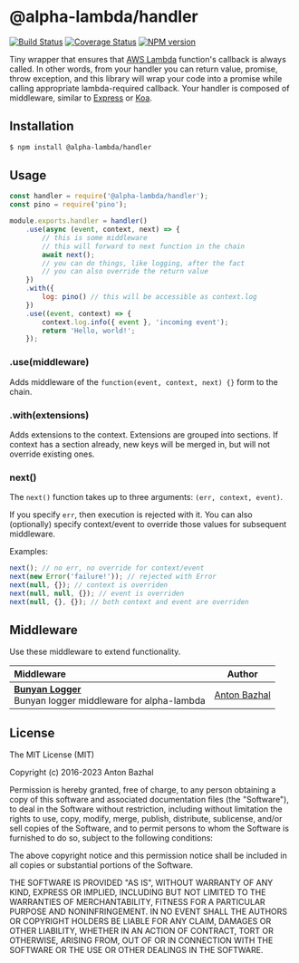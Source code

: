 # @alpha-lambda/handler

[![Build Status][ci-image]][ci-url]
[![Coverage Status][coverage-image]][coverage-url]
[![NPM version][npm-image]][npm-url]

Tiny wrapper that ensures that [AWS Lambda][aws-lambda-url] function's callback is always called. In other words, from your handler you can return value, promise, throw exception, and this library will wrap your code into a promise while calling appropriate lambda-required callback. Your handler is composed of middleware, similar to [Express][express-url] or [Koa][koa-url].

## Installation

```bash
$ npm install @alpha-lambda/handler
```

## Usage

```js
const handler = require('@alpha-lambda/handler');
const pino = require('pino');

module.exports.handler = handler()
	.use(async (event, context, next) => {
		// this is some middleware
		// this will forward to next function in the chain
		await next();
		// you can do things, like logging, after the fact
		// you can also override the return value
	})
	.with({
		log: pino() // this will be accessible as context.log
	})
	.use((event, context) => {
		context.log.info({ event }, 'incoming event');
		return 'Hello, world!';
	});
```

### .use(middleware)
Adds middleware of the `function(event, context, next) {}` form to the chain.

### .with(extensions)
Adds extensions to the context. Extensions are grouped into sections. If context has a section already, new keys will be merged in, but will not override existing ones.

### next()

The `next()` function takes up to three arguments: `(err, context, event)`.

If you specify `err`, then execution is rejected with it. You can also (optionally) specify context/event to override those values for subsequent middleware.

Examples:

```js
next(); // no err, no override for context/event
next(new Error('failure!')); // rejected with Error
next(null, {}); // context is overriden
next(null, null, {}); // event is overriden
next(null, {}, {}); // both context and event are overriden
```

## Middleware

Use these middleware to extend functionality.

| Middleware | Author |
|:-------|:------:|
| **[Bunyan Logger][alpha-lambda-bunyan-url]** <br/> Bunyan logger middleware for alpha-lambda | [Anton Bazhal][anton-bazhal-url] |

## License

The MIT License (MIT)

Copyright (c) 2016-2023 Anton Bazhal

Permission is hereby granted, free of charge, to any person obtaining a copy of this software and associated documentation files (the "Software"), to deal in the Software without restriction, including without limitation the rights to use, copy, modify, merge, publish, distribute, sublicense, and/or sell copies of the Software, and to permit persons to whom the Software is furnished to do so, subject to the following conditions:

The above copyright notice and this permission notice shall be included in all copies or substantial portions of the Software.

THE SOFTWARE IS PROVIDED "AS IS", WITHOUT WARRANTY OF ANY KIND, EXPRESS OR IMPLIED, INCLUDING BUT NOT LIMITED TO THE WARRANTIES OF MERCHANTABILITY, FITNESS FOR A PARTICULAR PURPOSE AND NONINFRINGEMENT. IN NO EVENT SHALL THE AUTHORS OR COPYRIGHT HOLDERS BE LIABLE FOR ANY CLAIM, DAMAGES OR OTHER LIABILITY, WHETHER IN AN ACTION OF CONTRACT, TORT OR OTHERWISE, ARISING FROM, OUT OF OR IN CONNECTION WITH THE SOFTWARE OR THE USE OR OTHER DEALINGS IN THE SOFTWARE.

[anton-bazhal-url]: https://github.com/AntonBazhal
[aws-context-url]: http://docs.aws.amazon.com/lambda/latest/dg/nodejs-prog-model-context.html
[aws-lambda-url]: https://aws.amazon.com/lambda/details/
[bunyan-log-child-url]: https://www.npmjs.com/package/bunyan#logchild
[bunyan-url]: https://www.npmjs.com/package/bunyan
[ci-image]: https://circleci.com/gh/alpha-lambda/handler-node.svg?style=shield&circle-token=67cd5dfa3c7473cc2e7f7deff564cacf93082266
[ci-url]: https://circleci.com/gh/alpha-lambda/handler-node
[coverage-image]: https://coveralls.io/repos/github/alpha-lambda/handler-node/badge.svg?branch=master
[coverage-url]: https://coveralls.io/github/alpha-lambda/handler-node?branch=master
[express-url]: https://expressjs.com/
[koa-url]: http://koajs.com/
[alpha-lambda-bunyan-url]: https://www.npmjs.com/package/alpha-lambda-bunyan
[npm-url]: https://www.npmjs.org/package/@alpha-lambda/handler
[npm-image]: https://img.shields.io/npm/v/@alpha-lambda/handler.svg
